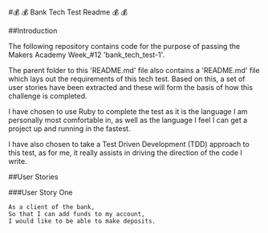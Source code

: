 #:moneybag: :moneybag: Bank Tech Test Readme :moneybag: :moneybag:

##Introduction

The following repository contains code for the purpose of passing the Makers Academy Week_#12 'bank_tech_test-1'.

The parent folder to this 'README.md' file also contains a 'README.md' file which lays out the requirements of this tech test. Based on this, a set of user stories have been extracted and these will form the basis of how this challenge is completed.

I have chosen to use Ruby to complete the test as it is the language I am personally most comfortable in, as well as the language I feel I can get a project up and running in the fastest.

I have also chosen to take a Test Driven Development (TDD) approach to this test, as for me, it really assists in driving the direction of the code I write.

##User Stories

###User Story One

```
As a client of the bank,
So that I can add funds to my account,
I would like to be able to make deposits.
```
